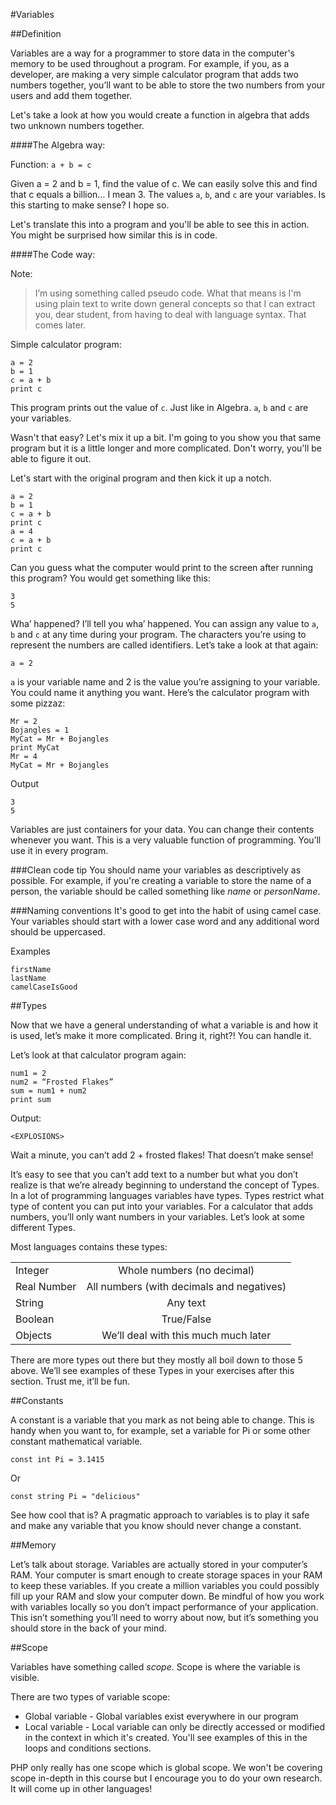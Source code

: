 #Variables

##Definition

Variables are a way for a programmer to store data in the computer's memory to be used throughout a program. For example, if you, as a developer, are making a very simple calculator program that adds two numbers together, you’ll want to be able to store the two numbers from your users and add them together.

Let's take a look at how you would create a function in algebra that adds two unknown numbers together.

####The Algebra way:

Function: `a + b = c`

Given a = 2 and b = 1, find the value of c. We can easily solve this and find that c equals a billion… I mean 3. The values `a`, `b`, and `c` are your variables. Is this starting to make sense? I hope so. 

Let's translate this into a program and you'll be able to see this in action. You might be surprised how similar this is in code.

####The Code way:

Note:
>I’m using something called pseudo code. What that means is I'm using plain text to write down general concepts so that I can extract you, dear student, from having to deal with language syntax. That comes later.

Simple calculator program:

    a = 2
    b = 1
    c = a + b
    print c

This program prints out the value of `c`. Just like in Algebra. `a`, `b` and `c` are your variables. 

Wasn't that easy? Let's mix it up a bit. I'm going to you show you that same program but it is a little longer and more complicated. Don't worry, you'll be able to figure it out.

Let's start with the original program and then kick it up a notch. 

    a = 2
    b = 1
    c = a + b
    print c
    a = 4
    c = a + b
    print c

Can you guess what the computer would print to the screen after running this program? You would get something like this: 

    3
    5

Wha’ happened? I’ll tell you wha’ happened. You can assign any value to `a`, `b` and `c` at any time during your program. The characters you’re using to represent the numbers are called identifiers. Let’s take a look at that again:

    a = 2

`a` is your variable name and 2 is the value you’re assigning to your variable. You could name it anything you want. Here’s the calculator program with some pizzaz:

    Mr = 2
    Bojangles = 1
    MyCat = Mr + Bojangles
    print MyCat
    Mr = 4
    MyCat = Mr + Bojangles

Output

    3
    5

Variables are just containers for your data. You can change their contents whenever you want. This is a very valuable function of programming. You’ll use it in every program.

###Clean code tip
You should name your variables as descriptively as possible. For example, if you're creating a variable to store the name of a person, the variable should be called something like *name* or *personName*.

###Naming conventions
It's good to get into the habit of using camel case. Your variables should start with a lower case word and any additional word should be uppercased. 

Examples

    firstName
    lastName
    camelCaseIsGood

##Types

Now that we have a general understanding of what a variable is and how it is used, let’s make it more complicated. Bring it, right?! You can handle it.

Let’s look at that calculator program again:

    num1 = 2
    num2 = “Frosted Flakes”
    sum = num1 + num2
    print sum

Output:

    <EXPLOSIONS>

Wait a minute, you can’t add 2 + frosted flakes! That doesn’t make sense!

It’s easy to see that you can’t add text to a number but what you don’t realize is that we’re already beginning to understand the concept of Types. In a lot of programming languages variables have types. Types restrict what type of content you can put into your variables. For a calculator that adds numbers, you’ll only want numbers in your variables. Let’s look at some different Types.

Most languages contains these types:

|               |                                               |
| ------------- |:---------------------------------------------:|
| Integer       | Whole numbers (no decimal)                    |
| Real Number   | All numbers (with decimals and negatives)     |
| String        | Any text                                      |
| Boolean       | True/False                                    |
| Objects       | We’ll deal with this much much later          |

There are more types out there but they mostly all boil down to those 5 above. We’ll see examples of these Types in your exercises after this section. Trust me, it’ll be fun.

##Constants

A constant is a variable that you mark as not being able to change. This is handy when you want to, for example, set a variable for Pi or some other constant mathematical variable.

    const int Pi = 3.1415

Or

    const string Pi = "delicious"

See how cool that is? A pragmatic approach to variables is to play it safe and make any variable that you know should never change a constant.

##Memory

Let’s talk about storage. Variables are actually stored in your computer’s RAM. Your computer is smart enough to create storage spaces in your RAM to keep these variables. If you create a million variables you could possibly fill up your RAM and slow your computer down. Be mindful of how you work with variables locally so you don’t impact performance of your application. This isn’t something you’ll need to worry about now, but it’s something you should store in the back of your mind.

##Scope

Variables have something called *scope*. Scope is where the variable is visible. 

There are two types of variable scope:

* Global variable - Global variables exist everywhere in our program
* Local variable  - Local variable can only be directly accessed or modified in the context in which it's created. You'll see examples of this in the loops and conditions sections.

PHP only really has one scope which is global scope. We won't be covering scope in-depth in this course but I encourage you to do your own research. It will come up in other languages!
